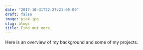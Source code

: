 ```yaml
---
date: "2017-10-31T22:27:21-05:00"
draft: false
image: pic4.jpg
slug: blogs
title: Find out more
---
```


Here is an overview of my background and some of my projects.